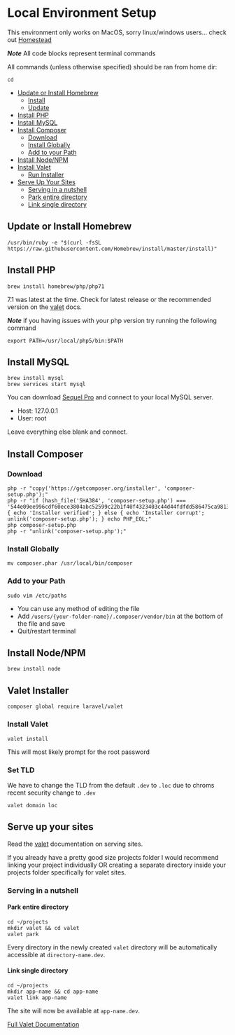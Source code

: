 # Local Environment Setup
This environment only works on MacOS, sorry linux/windows users... check out [Homestead](https://laravel.com/docs/master/homestead)

__*Note*__ All code blocks represent terminal commands

All commands (unless otherwise specified) should be ran from home dir:
```shell
cd
```

  - [Update or Install Homebrew](#update-or-install-homebrew)
    - [Install](#install)
    - [Update](#update)
  - [Install PHP](#install-php)
  - [Install MySQL](#install-mysql)
  - [Install Composer](#install-composer)
    - [Download](#download)
    - [Install Globally](#install-globally)
    - [Add to your Path](#add-to-your-path)
  - [Install Node/NPM](#install-node-npm)
  - [Install Valet](#install-valet)
    - [Run Installer](#run-installer)
  - [Serve Up Your Sites](#serve-up-your-sites)
    - [Serving in a nutshell](#serving-in-a-nutshell)
    - [Park entire directory](#park-entire-directory)
    - [Link single directory](#link-single-directory)


## Update or Install Homebrew
```shell
/usr/bin/ruby -e "$(curl -fsSL https://raw.githubusercontent.com/Homebrew/install/master/install)"
```

## Install PHP
```shell
brew install homebrew/php/php71
```
7.1 was latest at the time. Check for latest release or the recommended version on the [valet](https://laravel.com/docs/master/valet#installation) docs.

__*Note*__ if you having issues with your php version try running the following command
```shell
export PATH=/usr/local/php5/bin:$PATH
```

## Install MySQL
```shell
brew install mysql
brew services start mysql
```
You can download [Sequel Pro](https://sequelpro.com/download) and connect to your local MySQL server.

  - Host: 127.0.0.1
  - User: root

Leave everything else blank and connect.

## Install Composer
### Download
```shell
php -r "copy('https://getcomposer.org/installer', 'composer-setup.php');"
php -r "if (hash_file('SHA384', 'composer-setup.php') === '544e09ee996cdf60ece3804abc52599c22b1f40f4323403c44d44fdfdd586475ca9813a858088ffbc1f233e9b180f061') { echo 'Installer verified'; } else { echo 'Installer corrupt'; unlink('composer-setup.php'); } echo PHP_EOL;"
php composer-setup.php
php -r "unlink('composer-setup.php');"
```

### Install Globally
```shell
mv composer.phar /usr/local/bin/composer
```

### Add to your Path
```shell
sudo vim /etc/paths
```

  - You can use any method of editing the file
  - Add `/users/{your-folder-name}/.composer/vendor/bin` at the bottom of the file and save
  - Quit/restart terminal

## Install Node/NPM
```shell
brew install node
```

## Valet Installer
```shell
composer global require laravel/valet
```

### Install Valet
```shell
valet install
```
This will most likely prompt for the root password

### Set TLD
We have to change the TLD from the default `.dev` to `.loc` due to chroms recent security change to `.dev`
```shell
valet domain loc
```

## Serve up your sites
Read the [valet](https://laravel.com/docs/master/valet#serving-sites) documentation on serving sites.

If you already have a pretty good size projects folder I would recommend linking your project individually OR creating a separate directory inside your projects folder specifically for valet sites.

### Serving in a nutshell
#### Park entire directory
```shell
cd ~/projects
mkdir valet && cd valet
valet park
```
Every directory in the newly created `valet` directory will be automatically accessible at `directory-name.dev`.

#### Link single directory
```shell
cd ~/projects
mkdir app-name && cd app-name
valet link app-name
```
The site will now be available at `app-name.dev`.

[Full Valet Documentation](https://laravel.com/docs/master/valet)
